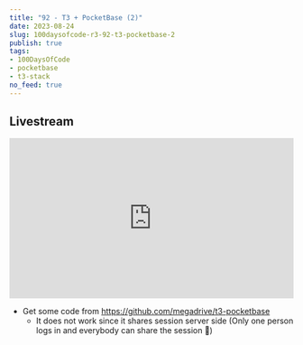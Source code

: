 ```yaml
---
title: "92 - T3 + PocketBase (2)"
date: 2023-08-24
slug: 100daysofcode-r3-92-t3-pocketbase-2
publish: true
tags:
- 100DaysOfCode
- pocketbase
- t3-stack
no_feed: true
---
```


## Livestream

<iframe width="100%" style="aspect-ratio: 16 / 9;" src="https://www.youtube.com/embed/pfOnp91NeSo" title="YouTube video player" frameborder="0" allow="accelerometer; autoplay; clipboard-write; encrypted-media; gyroscope; picture-in-picture; web-share" allowfullscreen></iframe>

- Get some code from https://github.com/megadrive/t3-pocketbase
    - It does not work since it shares session server side (Only one person logs in and everybody can share the session 🤨)

